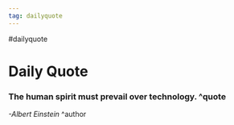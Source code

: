 ```yaml
---
tag: dailyquote
---
```


#dailyquote

# Daily Quote

### The human spirit must prevail over technology. ^quote
*-Albert Einstein* ^author
